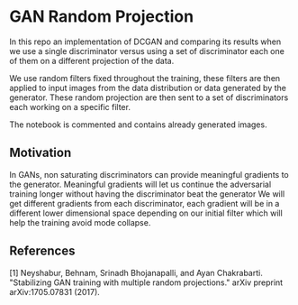 # GAN Random Projection
In this repo an implementation of DCGAN and comparing its results when we use a single discriminator versus using a set of discriminator each one of them on a different projection of the data.

We use random filters fixed throughout the training, these filters are then applied to input images from the data distribution or data generated by the generator. These random projection are then sent to a set of discriminators each working on a specific filter.

The notebook is commented and contains already generated images. 


## Motivation
In GANs, non saturating discriminators can provide meaningful gradients to the generator.
Meaningful gradients will let us continue the adversarial training longer without having the discriminator beat the generator
We will get different gradients from each discriminator, each gradient will be in a different lower dimensional space depending on our initial filter which will help the training avoid mode collapse.

## References
<a id="1">[1]</a> 
Neyshabur, Behnam, Srinadh Bhojanapalli, and Ayan Chakrabarti.
"Stabilizing GAN training with multiple random projections." arXiv preprint arXiv:1705.07831 (2017).
